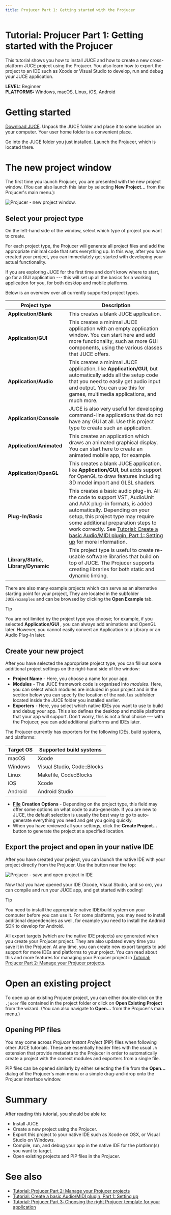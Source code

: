 ```yaml
---
title: Projucer Part 1: Getting started with the Projucer
---
```

# Tutorial: Projucer Part 1: Getting started with the Projucer

This tutorial shows you how to install JUCE and how to create a new cross-platform JUCE project using the Projucer. You also learn how to export the project to an IDE such as Xcode or Visual Studio to develop, run and debug your JUCE application.

**LEVEL:** Beginner<br/>
**PLATFORMS:** Windows, macOS, Linux, iOS, Android

# Getting started

[Download JUCE](https://www.juce.com/get-juce). Unpack the JUCE folder and place it to some location on your computer. Your user home folder is a convenient place.

Go into the JUCE folder you just installed. Launch the Projucer, which is located there.

# The new project window

The first time you launch Projucer, you are presented with the new project window. (You can also launch this later by selecting **New Project...** from the Projucer's main menu.):

![](/_images/tutorial_new_projucer_project_screenshot1.png "Projucer - new project window.")

## Select your project type

On the left-hand side of the window, select which type of project you want to create.

For each project type, the Projucer will generate all project files and add the appropriate minimal code that sets everything up. In this way, after you have created your project, you can immediately get started with developing your actual functionality.

If you are exploring JUCE for the first time and don\'t know where to start, go for a GUI application --- this will set up all the basics for a working application for you, for both desktop and mobile platforms.

Below is an overview over all currently supported project types.

| Project type                        | Description                                                                                                                                                                                                                                                                                                                                                                           |
| ----------------------------------- | ------------------------------------------------------------------------------------------------------------------------------------------------------------------------------------------------------------------------------------------------------------------------------------------------------------------------------------------------------------------------------------- |
| **Application/Blank**               | This creates a blank JUCE application.                                                                                                                                                                                                                                                                                                                                                |
| **Application/GUI**                 | This creates a minimal JUCE application with an empty application window. You can start here and add more functionality, such as more GUI components, using the various classes that JUCE offers.                                                                                                                                                                                     |
| **Application/Audio**               | This creates a minimal JUCE application, like **Application/GUI**, but automatically adds all the setup code that you need to easily get audio input and output. You can use this for games, multimedia applications, and much more.                                                                                                                                                  |
| **Application/Console**             | JUCE is also very useful for developing command-line applications that do not have any GUI at all. Use this project type to create such an application.                                                                                                                                                                                                                               |
| **Application/Animated**            | This creates an application which draws an animated graphical display. You can start here to create an animated mobile app, for example.                                                                                                                                                                                                                                              |
| **Application/OpenGL**              | This creates a blank JUCE application, like **Application/GUI**, but adds support for OpenGL to draw features including 3D model import and GLSL shaders.                                                                                                                                                                                                                             |
| **Plug-In/Basic**                   | This creates a basic audio plug-in. All the code to support VST, AudioUnit and AAX plug-in formats, is added automatically. Depending on your setup, this project type may require some additional preparation steps to work correctly. See [Tutorial: Create a basic Audio/MIDI plugin, Part 1: Setting up](/tutorials/tutorial_create_projucer_basic_plugin/) for more information. |
| **Library/Static, Library/Dynamic** | This project type is useful to create re-usable software libraries that build on top of JUCE. The Projucer supports creating libraries for both static and dynamic linking.                                                                                                                                                                                                           |

There are also many example projects which can serve as an alternative starting point for your project, They are located in the subfolder `JUCE/examples` and can be browsed by clicking the **Open Example** tab.

> [!TIP]
>You are not limited by the project type you choose; for example, if you selected **Application/GUI** , you can always add animations and OpenGL later. However, you cannot easily convert an Application to a Library or an Audio Plug-In later.

## Create your new project

After you have selected the appropriate project type, you can fill out some additional project settings on the right-hand side of the window:

- **Project Name** - Here, you choose a name for your app.
- **Modules** - The JUCE framework code is organised into _modules_. Here, you can select which modules are included in your project and in the section below you can specify the location of the `modules` subfolder located inside the JUCE folder you installed earlier.
- **Exporters** - Here, you select which native IDEs you want to use to build and debug your app. This also defines the desktop and mobile platforms that your app will support. Don\'t worry, this is not a final choice --- with the Projucer, you can add additional platforms and IDEs later.

The Projucer currently has exporters for the following IDEs, build systems, and platforms:

| Target OS | Supported build systems |
|--------|--------|
| macOS | Xcode |
| Windows | Visual Studio, Code::Blocks |
| Linux | Makefile,  Code::Blocks |
| iOS| Xcode |
| Android | Android Studio | 

- **[File](https://docs.juce.com/master/classFile.html "Represents a local file or directory.") Creation Options** - Depending on the project type, this field may offer some options on what code to auto-generate. If you are new to JUCE, the default selection is usually the best way to go to auto-generate everything you need and get you going quickly.
- When you have reviewed all your settings, click the **Create Project...** button to generate the project at a specified location.

## Export the project and open in your native IDE

After you have created your project, you can launch the native IDE with your project directly from the Projucer. Use the button near the top:

![](/_images/tutorial_new_projucer_project_screenshot2.png "Projucer - save and open project in IDE")

Now that you have opened your IDE (Xcode, Visual Studio, and so on), you can compile and run your JUCE app, and get started with coding!

> [!TIP]
>You need to install the appropriate native IDE/build system on your computer before you can use it. For some platforms, you may need to install additional dependencies as well, for example you need to install the Android SDK to develop for Android.

All export targets (which are the native IDE projects) are generated when you create your Projucer project. They are also updated every time you save it in the Projucer. At any time, you can create new export targets to add support for more IDEs and platforms to your project. You can read about this and more features for managing your Projucer project in [Tutorial: Projucer Part 2: Manage your Projucer projects](/tutorials/tutorial_manage_projucer_project/).

# Open an existing project

To open up an existing Projucer project, you can either double-click on the `.jucer` file contained in the project folder or click on **Open Existing Project** from the wizard. (You can also navigate to **Open...** from the Projucer's main menu.)

## Opening PIP files

You may come across _Projucer Instant Project_ (PIP) files when following other JUCE tutorials. These are essentially header files with the usual `.h` extension that provide metadata to the Projucer in order to automatically create a project with the correct modules and exporters from a single file.

PIP files can be opened similarly by either selecting the file from the **Open...** dialog of the Projucer's main menu or a simple drag-and-drop onto the Projucer interface window.

# Summary

After reading this tutorial, you should be able to:

- Install JUCE.
- Create a new project using the Projucer.
- Export this project to your native IDE such as Xcode on OSX, or Visual Studio on Windows.
- Compile, run, and debug your app in the native IDE for the platform(s) you want to target.
- Open existing projects and PIP files in the Projucer.

# See also

- [Tutorial: Projucer Part 2: Manage your Projucer projects](/tutorials/tutorial_manage_projucer_project/)
- [Tutorial: Create a basic Audio/MIDI plugin, Part 1: Setting up](/tutorials/tutorial_create_projucer_basic_plugin/)
- [Tutorial: Projucer Part 3: Choosing the right Projucer template for your application](/tutorials/tutorial_choosing_projucer_template/)
